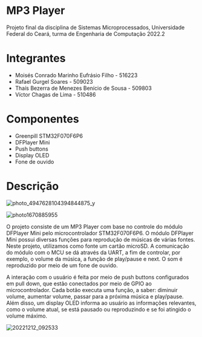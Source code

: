 # MP3 Player
Projeto final da disciplina de Sistemas Microprocessados, Universidade Federal do Ceará, turma de Engenharia de Computação 2022.2

# Integrantes
* Moisés Conrado Marinho Eufrásio Filho - 516223
* Rafael Gurgel Soares - 509023
* Thaís Bezerra de Menezes Benício de Sousa - 509803
* Víctor Chagas de Lima - 510486

# Componentes
* Greenpill STM32F070F6P6
* DFPlayer Mini
* Push buttons
* Display OLED
* Fone de ouvido

# Descrição
![photo_4947628104394844875_y](https://user-images.githubusercontent.com/110418856/207138031-0827b27d-19b4-482d-9ff1-0d850947c7c6.jpg)

![photo1670885955](https://user-images.githubusercontent.com/111692964/207183933-7dc53c64-364c-4510-af2e-a47af612028f.jpeg)

O projeto consiste de um MP3 Player com base no controle do módulo DFPlayer Mini pelo microcontrolador STM32F070F6P6.
O módulo DFPlayer Mini possui diversas funções para reprodução de músicas de várias fontes. Neste projeto, utilizamos como fonte um cartão microSD. A comunicação do módulo com o MCU se dá através da UART, a fim de controlar, por exemplo, o volume da música, a função de play/pause e next. O som é reproduzido por meio de um fone de ouvido.

A interação com o usuário é feita por meio de push buttons configurados em pull down, que estão conectados por meio de GPIO ao microcontrolador. Cada botão executa uma função, a saber: diminuir volume, aumentar volume, passar para a próxima música e play/pause. Além disso, um display OLED informa ao usuário as informações relevantes, como o volume atual, se está pausado ou reproduzindo e se foi atingido o volume máximo.




![20221212_092533](https://user-images.githubusercontent.com/110418856/207137539-2133a9a0-acf7-4960-9fe5-9655ff0a31e9.jpg)
